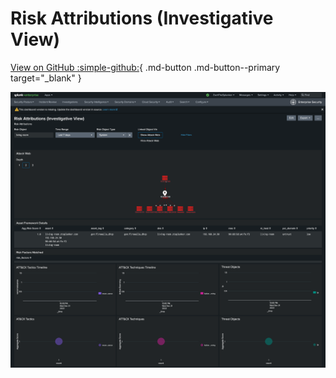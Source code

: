 # Risk Attributions (Investigative View)

[View on GitHub :simple-github:](https://github.com/splunk/rba/blob/main/dashboards/risk_attributions.xml){ .md-button .md-button--primary target="_blank" }

![Attack Matrix Risk](../assets/risk_attributions.png)
